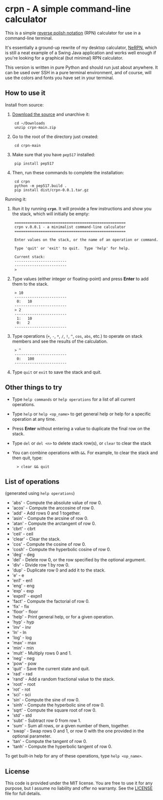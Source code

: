 # crpn - A simple command-line calculator

This is a simple [reverse polish notation](https://en.wikipedia.org/wiki/Reverse_Polish_notation)
(RPN) calculator for use in a command-line terminal.

It's essentially a ground-up rewrite of my desktop calculator,
[NeRPN](https://github.com/Abstrys/NeRPN), which is still a neat example of a Swing Java application
and works well enough if you're looking for a graphical (but minimal) RPN calculator.

This version is written in pure Python and should run just about anywhere. It can be used over SSH
in a pure terminal environment, and of course, will use the colors and fonts you have set in your
terminal.


## How to use it

Install from source:

1. [Download the source](https://github.com/Abstrys/crpn/archive/main.zip) and unarchive it:

        cd ~/Downloads
        unzip crpn-main.zip

1. Go to the root of the directory just created:

        cd crpn-main

1. Make sure that you have `pep517` installed:

        pip install pep517

1. Then, run these commands to complete the installation:

        cd crpn
        python -m pep517.build .
        pip install dist/crpn-0.0.1.tar.gz

Running it:

1. Run it by running **`crpn`**. It will provide a few instructions and show you the stack, which
   will initially be empty:

        ===================================================
        crpn v.0.0.1 - a minimalist command-line calculator
        ===================================================
        
        Enter values on the stack, or the name of an operation or command.
        
        Type 'quit' or 'exit' to quit.  Type 'help' for help.
        
        Current stack:
        ------------------------
        ------------------------
        > 

1. Type values (either integer or floating-point) and press **Enter** to add them to the stack.

        > 10
        ------------------------
         0:   10
        ------------------------
        > 2
        ------------------------
         1:   10
         0:   2
        ------------------------

1. Type operations (`+`, `-`, `*`, `/`, `!`, `^`, `cos`, `abs`, etc.) to operate on stack members
   and see the results of the calculation.

        > ^
        ------------------------
         0:   100
        ------------------------

1. Type `quit` or `exit` to save the stack and quit.


## Other things to try

* Type `help commands` or `help operations` for a list of all current operations.

* Type `help` or `help <op_name>` to get general help or help for a specific operation at any time.

* Press **Enter** without entering a value to duplicate the final row on the stack.

* Type `del` or `del <n>` to delete stack row(s), or `clear` to clear the stack

* You can combine operations with `&&`. For example, to clear the stack and then quit, type:

        > clear && quit


## List of operations

(generated using `help operations`)

* 'abs' - Compute the absolute value of row 0.
* 'acos' - Compute the arccosine of row 0.
* 'add' - Add rows 0 and 1 together.
* 'asin' - Compute the arcsine of row 0.
* 'atan' - Compute the arctangent of row 0.
* 'cbrt' - cbrt
* 'ceil' - ceil
* 'clear' - Clear the stack.
* 'cos' - Compute the cosine of row 0.
* 'cosh' - Compute the hyperbolic cosine of row 0.
* 'deg' - deg
* 'del' - Delete row 0, or the row specified by the optional argument.
* 'div' - Divide row 1 by row 0.
* 'dup' - Duplicate row 0 and add it to the stack.
* 'e' - e
* 'en1' - en1
* 'eng' - eng
* 'exp' - exp
* 'expn1' - expn1
* 'fact' - Compute the factorial of row 0.
* 'fix' - fix
* 'floor' - floor
* 'help' - Print general help, or for a given operation.
* 'hyp' - hyp
* 'inv' - inv
* 'ln' - ln
* 'log' - log
* 'max' - max
* 'min' - min
* 'mult' - Multiply rows 0 and 1.
* 'neg' - neg
* 'pow' - pow
* 'quit' - Save the current state and quit.
* 'rad' - rad
* 'rand' - Add a random fractional value to the stack.
* 'root' - root
* 'rot' - rot
* 'sci' - sci
* 'sin' - Compute the sine of row 0.
* 'sinh' - Compute the hyperbolic sine of row 0.
* 'sqrt' - Compute the square root of row 0.
* 'std' - std
* 'subt' - Subtract row 0 from row 1.
* 'sum' - Sum all rows, or a given number of them, together.
* 'swap' - Swap rows 0 and 1, or row 0 with the one provided in the optional parameter.
* 'tan' - Compute the tangent of row 0.
* 'tanh' - Compute the hyperbolic tangent of row 0.

To get built-in help for any of these operations, type `help <op_name>`.


## License

This code is provided under the MIT license. You are free to use it for any purpose, but I assume no
liability and offer no warranty. See the
[LICENSE](https://github.com/Abstrys/crpn/blob/main/LICENSE) file for full details.


